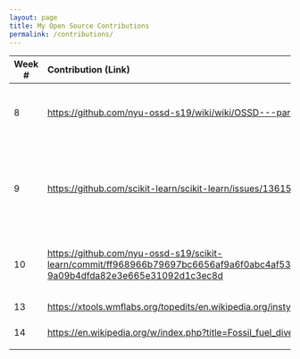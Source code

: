 ```yaml
---
layout: page
title: My Open Source Contributions
permalink: /contributions/
---
```


<!-- 
Type of the contribution should be "Wikipedia edit", "OpenStreet Map feature", "Documentation", "Course website", "Blog", 
"Browse Add-on", etc. 

The descriptioin should include a brief summary of what you did. 

Replace the first row with your contribution. 

--> 





| Week #       | Contribution (Link)  | Type  | Description | 
|---|:---|:---|:---| 
|  8   | https://github.com/nyu-ossd-s19/wiki/wiki/OSSD---participants    | wiki site    |   I fixed a broken link on Carly Abraham's blog.    |
|   9  |  https://github.com/scikit-learn/scikit-learn/issues/13615   |   sklearn project  |   posted issue with doc failure and regression faluiure when installing sklearn dev environment   |
|   10  |  https://github.com/nyu-ossd-s19/scikit-learn/commit/ff968966b79697bc6656af9a6f0abc4af536d2f5#diff-9a09b4dfda82e3e665e31092d1c3ec8d   |   sklearn project  |  worked on documentation regarding density estimator    |
|   13  |   https://xtools.wmflabs.org/topedits/en.wikipedia.org/instylefreedom/0/A%C3%ADda_Y%C3%A9spica  |   wiki  |  fixed a broken link    |
|  14   |   https://en.wikipedia.org/w/index.php?title=Fossil_fuel_divestment&oldid=897374347  |   wiki  |    fixed external broken link  |
|     |     |     |      |
